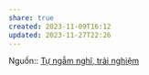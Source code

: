 ```yaml
---
share: true
created: 2023-11-09T16:12
updated: 2023-11-27T22:26
---
```

Nguồn:: [Tự ngẫm nghĩ, trải nghiệm](../../../../../%CE%9E%20Ngu%E1%BB%93n/T%E1%BB%B1%20ng%E1%BA%ABm%20ngh%C4%A9,%20tr%E1%BA%A3i%20nghi%E1%BB%87m.md)